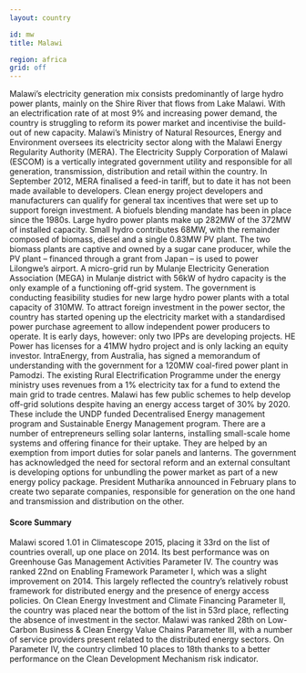 ```yaml
---
layout: country

id: mw
title: Malawi

region: africa
grid: off
---
```

Malawi’s electricity generation mix consists predominantly of large hydro power plants, mainly on the Shire River that flows from Lake Malawi. With an electrification rate of at most 9% and increasing power demand, the country is struggling to reform its power market and incentivise the build-out of new capacity.
Malawi’s Ministry of Natural Resources, Energy and Environment oversees its electricity sector along with the Malawi Energy Regularity Authority (MERA). The Electricity Supply Corporation of Malawi (ESCOM) is a vertically integrated government utility and responsible for all generation, transmission, distribution and retail within the country.
In September 2012, MERA finalised a feed-in tariff, but to date it has not been made available to developers. Clean energy project developers and manufacturers can qualify for general tax incentives that were set up to support foreign investment. A biofuels blending mandate has been in place since the 1980s.
Large hydro power plants make up 282MW of the 372MW of installed capacity. Small hydro contributes 68MW, with the remainder composed of biomass, diesel and a single 0.83MW PV plant. The two biomass plants are captive and owned by a sugar cane producer, while the PV plant – financed through a grant from Japan – is used to power Lilongwe’s airport. A micro-grid run by Mulanje Electricity Generation Association (MEGA) in Mulanje district with 56kW of hydro capacity is the only example of a functioning off-grid system.
The government is conducting feasibility studies for new large hydro power plants with a total capacity of 310MW. To attract foreign investment in the power sector, the country has started opening up the electricity market with a standardised power purchase agreement to allow independent power producers to operate. It is early days, however: only two IPPs are developing projects. HE Power has licenses for a 41MW hydro project and is only lacking an equity investor. IntraEnergy, from Australia, has signed a memorandum of understanding with the government for a 120MW coal-fired power plant in Pamodzi.
The existing Rural Electrification Programme under the energy ministry uses revenues from a 1% electricity tax for a fund to extend the main grid to trade centres. Malawi has few public schemes to help develop off-grid solutions despite having an energy access target of 30% by 2020. These include the UNDP funded Decentralised Energy management program and Sustainable Energy Management program. There are a number of entrepreneurs selling solar lanterns, installing small-scale home systems and offering finance for their uptake. They are helped by an exemption from import duties for solar panels and lanterns.
The government has acknowledged the need for sectoral reform and an external consultant is developing options for unbundling the power market as part of a new energy policy package. President Mutharika announced in February plans to create two separate companies, responsible for generation on the one hand and transmission and distribution on the other.

#### Score Summary

Malawi scored 1.01 in Climatescope 2015, placing it 33rd on the list of countries overall, up one place on 2014. Its best performance was on Greenhouse Gas Management Activities Parameter IV. 
The country was ranked 22nd on Enabling Framework Parameter I, which was a slight improvement on 2014. This largely reflected the country’s relatively robust framework for distributed energy and the presence of energy access policies.
On Clean Energy Investment and Climate Financing Parameter II, the country was placed near the bottom of the list in 53rd place, reflecting the absence of investment in the sector.
Malawi was ranked 28th on Low-Carbon Business & Clean Energy Value Chains Parameter III, with a number of service providers present related to the distributed energy sectors. 
On Parameter IV, the country climbed 10 places to 18th thanks to a better performance on the Clean Development Mechanism risk indicator. 
